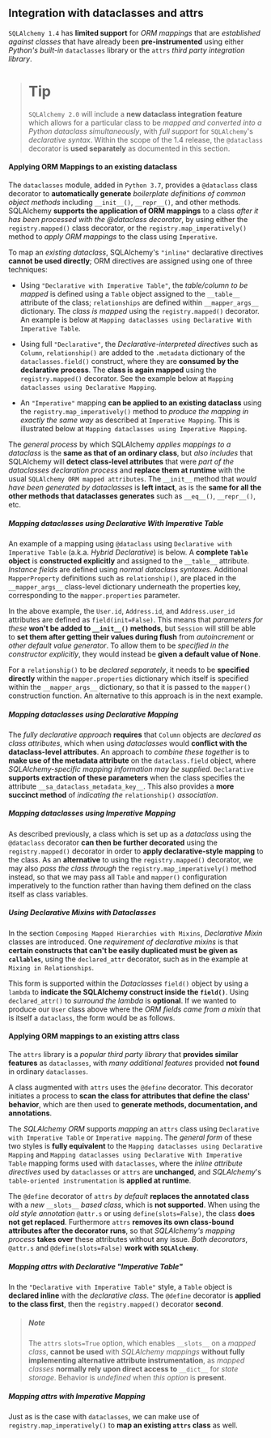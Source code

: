 ## Integration with dataclasses and attrs

`SQLAlchemy 1.4` has __limited support__ for _ORM mappings_ that are _established against classes_ that have already been __pre-instrumented__ using either _Python's built-in_ `dataclasses` library or the `attrs` _third party integration library_.


> # Tip
> 
> `SQLAlchemy 2.0` will include a __new dataclass integration feature__ which allows for a particular class to be _mapped and converted into a Python dataclass simultaneously_, with _full support_ for `SQLAlchemy`'s _declarative syntax_. Within the scope of the 1.4 release, the `@dataclass` decorator is __used separately__ as documented in this section.


#### Applying ORM Mappings to an existing dataclass

The `dataclasses` module, added in `Python 3.7`, provides a `@dataclass` class decorator to __automatically generate__ _boilerplate definitions of common object methods_ including `__init__()`, `__repr__()`, and other methods. SQLAlchemy __supports the application of ORM mappings__ to a class _after it has been processed with the @dataclass decorator_, by using either the `registry.mapped()` class decorator, or the `registry.map_imperatively()` method to _apply ORM mappings_ to the class using `Imperative`.

To map an _existing dataclass_, SQLAlchemy's `"inline"` declarative directives __cannot be used directly__; ORM directives are assigned using one of three techniques:

* Using `"Declarative with Imperative Table"`, the _table/column to be mapped_ is defined using a `Table` object assigned to the `__table__` attribute of the class; `relationships` are defined within `__mapper_args__` dictionary. The _class is mapped_ using the `registry.mapped()` decorator. An example is below at `Mapping dataclasses using Declarative With Imperative Table`.

* Using full `"Declarative"`, the _Declarative-interpreted directives_ such as `Column`, `relationship()` are added to the `.metadata` dictionary of the `dataclasses.field()` construct, where they are __consumed by the declarative process__. The __class is again mapped__ using the `registry.mapped()` decorator. See the example below at `Mapping dataclasses using Declarative Mapping`.

* An `"Imperative"` mapping __can be applied to an existing dataclass__ using the `registry.map_imperatively()` method to _produce the mapping in exactly the same way_ as described at `Imperative Mapping`. This is illustrated below at `Mapping dataclasses using Imperative Mapping`.

The _general process_ by which SQLAlchemy _applies mappings to a dataclass_ is the __same as that of an ordinary class__, but _also includes_ that SQLAlchemy will __detect class-level attributes__ that were _part of the dataclasses declaration process_ and __replace them at runtime__ with the usual `SQLAlchemy ORM mapped attributes`. The `__init__` method that _would have been generated by dataclasses_ is __left intact__, as is the __same for all the other methods that dataclasses generates__ such as `__eq__()`, `__repr__()`, etc.


##### Mapping dataclasses using Declarative With Imperative Table

An example of a mapping using `@dataclass` using `Declarative with Imperative Table` (a.k.a. _Hybrid Declarative_) is below. A __complete `Table` object__ is __constructed explicitly__ and assigned to the `__table__` attribute. _Instance fields_ are defined using _normal dataclass syntaxes_. Additional `MapperProperty` definitions such as `relationship()`, are placed in the `__mapper_args__` class-level dictionary underneath the properties key, corresponding to the `mapper.properties` parameter.

In the above example, the `User.id`, `Address.id`, and `Address.user_id` attributes are defined as `field(init=False)`. This means that _parameters for these_ __won't be added to `__init__()` methods__, but `Session` will still be able to __set them after getting their values during flush__ from _autoincrement_ or _other default value generator_. To allow them to be _specified in the constructor explicitly_, they would instead be __given a default value of None__.

For a `relationship()` to be _declared separately_, it needs to be __specified directly__ within the `mapper.properties` dictionary which itself is specified within the `__mapper_args__` dictionary, so that it is passed to the `mapper()` construction function. An alternative to this approach is in the next example.


##### Mapping dataclasses using Declarative Mapping

The _fully declarative approach_ __requires__ that `Column` objects are _declared as class attributes_, which when using _dataclasses_ would __conflict with the dataclass-level attributes__. An approach to _combine these together_ is to __make use of the metadata attribute__ on the `dataclass.field` object, where _SQLAlchemy-specific mapping information may be supplied_. `Declarative` __supports extraction of these parameters__ when the class specifies the attribute `__sa_dataclass_metadata_key__`. This also provides a __more succinct method__ of _indicating the_ `relationship()` _association_.


##### Mapping dataclasses using Imperative Mapping

As described previously, a class which is set up as a _dataclass_ using the `@dataclass` decorator __can then be further decorated__ using the `registry.mapped()` decorator in order to __apply declarative-style mapping__ to the class. As an __alternative__ to using the `registry.mapped()` decorator, we may also _pass the class through_ the `registry.map_imperatively()` method instead, so that we may pass all `Table` and `mapper()` configuration imperatively to the function rather than having them defined on the class itself as class variables.


##### Using Declarative Mixins with Dataclasses

In the section `Composing Mapped Hierarchies with Mixins`, _Declarative Mixin_ classes are introduced. One _requirement of declarative mixins_ is that __certain constructs that can't be easily duplicated must be given as `callables`__, using the `declared_attr` decorator, such as in the example at `Mixing in Relationships`.

This form is supported within the _Dataclasses_ `field()` object by using a `lambda` to __indicate the SQLAlchemy construct inside the `field()`__. Using `declared_attr()` to _surround the lambda_ is __optional__. If we wanted to produce our `User` class above where the _ORM fields came from a mixin_ that is itself a `dataclass`, the form would be as follows.


#### Applying ORM mappings to an existing attrs class

The `attrs` library is a _popular third party library_ that __provides similar features__ as `dataclasses`, with _many additional features_ provided __not found__ in ordinary `dataclasses`.

A class augmented with `attrs` uses the `@define` decorator. This decorator initiates a process to __scan the class for attributes that define the class' behavior__, which are then used to __generate methods, documentation, and annotations__.

The _SQLAlchemy ORM_ supports _mapping_ an `attrs` class using `Declarative with Imperative Table` or `Imperative mapping`. The _general form_ of these two styles is __fully equivalent__ to the `Mapping dataclasses using Declarative Mapping` and `Mapping dataclasses using Declarative With Imperative Table` mapping forms used with `dataclasses`, where the _inline attribute directives_ used by `dataclasses` or `attrs` are __unchanged__, and _SQLAlchemy_'s `table-oriented instrumentation` is __applied at runtime__.

The `@define` decorator of `attrs` _by default_ __replaces the annotated class__ with a _new_ `__slots__` _based class_, which is __not supported__. When using the _old style annotation_ `@attr.s` or using `define(slots=False)`, the class __does not get replaced__. Furthermore `attrs` __removes its own class-bound attributes after the decorator runs__, so that _SQLAlchemy's mapping process_ __takes over__ these attributes without any issue. _Both decorators_, `@attr.s` and `@define(slots=False)` __work with `SQLAlchemy`__.


##### Mapping attrs with Declarative "Imperative Table"

In the `"Declarative with Imperative Table"` style, a `Table` object is __declared inline__ with the _declarative class_. The `@define` decorator is __applied to the class first__, then the `registry.mapped()` decorator __second__.

> ##### Note
> 
> The `attrs` `slots=True` option, which enables `__slots__` on a _mapped class_, __cannot be used__ with _SQLAlchemy mappings_ __without fully implementing alternative attribute instrumentation__, as _mapped classes_ __normally rely upon direct access to__ `__dict__` for _state storage_. Behavior is _undefined_ when _this option_ is __present__.


##### Mapping attrs with Imperative Mapping

Just as is the case with `dataclasses`, we can make use of `registry.map_imperatively()` to __map an existing `attrs` class__ as well.
